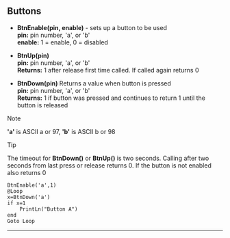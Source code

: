 ## Buttons

- **BtnEnable(pin, enable)** - sets up a button to be used <br>
**pin:** pin number, 'a', or 'b' <br>
**enable:** 1 = enable, 0 = disabled  <br>


- **BtnUp(pin)**  <br>
**pin:** pin number, 'a', or 'b' <br>
**Returns:** 1 after release first time called. If called again returns 0<br>



 - **BtnDown(pin)** Returns a value when button is pressed<br>
**pin:** pin number, 'a', or 'b' <br>
**Returns:** 1 if button was pressed and continues to return 1 until the button is released

> [!NOTE] 
> **'a'** is ASCII a or 97, **'b'** is ASCII b or 98

> [!TIP] 
> The timeout for **BtnDown()** or **BtnUp()** is two seconds. Calling after two seconds from last press or release returns 0. If the button is not enabled also returns 0

```basic
BtnEnable('a',1)
@Loop
x=BtnDown('a')
if x=1
    PrintLn("Button A")
end
Goto Loop
```
---
